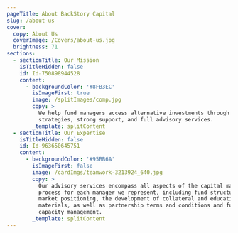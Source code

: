 ```yaml
---
pageTitle: About BackStory Capital
slug: /about-us
cover:
  copy: About Us
  coverImage: /Covers/about-us.jpg
  brightness: 71
sections:
  - sectionTitle: Our Mission
    isTitleHidden: false
    id: Id-750898944528
    content:
      - backgroundColor: '#8FB3EC'
        isImageFirst: true
        image: /splitImages/comp.jpg
        copy: >
          We help fund managers access alternative investments through tailored
          strategies, strong support, and full advisory services.
        _template: splitContent
  - sectionTitle: Our Expertise
    isTitleHidden: false
    id: Id-963650645751
    content:
      - backgroundColor: '#95BB6A'
        isImageFirst: false
        image: /cardImgs/teamwork-3213924_640.jpg
        copy: >
          Our advisory services encompass all aspects of the capital markets
          process for each manager we represent, including fund structuring,
          market positioning, the development of collateral and educational
          materials, as well as partnership terms and conditions and fund
          capacity management.
        _template: splitContent
---
```


